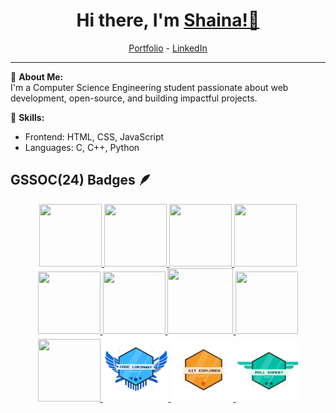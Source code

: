  <h1 align="center"> Hi there, I'm <a href="https://www.linkedin.com/in/shaina-nawaz-385409240"> Shaina!👋</a> </h1>
<p align="center">
  <a href="https://shaina123786.github.io/Portfolio/">Portfolio</a> -
  <a href="https://www.linkedin.com/in/shaina-nawaz-385409240">LinkedIn</a>
</p>

-----------------------------------------------------------
🔹 **About Me:**  
I'm a Computer Science Engineering student passionate about web development, open-source, and building impactful projects.

🔹 **Skills:**  
- Frontend: HTML, CSS, JavaScript  
- Languages: C, C++, Python 

## GSSOC(24) Badges 🪶
<p align="center">
  <a href="https://gssoc.girlscript.tech/leaderboard">
    <img src="https://raw.githubusercontent.com/GSSoC24/Postman-Challenge/main/docs/assets/Postman%20White.png" width="100px" height="100px" />
    <img src="https://raw.githubusercontent.com/GSSoC24/Postman-Challenge/main/docs/assets/1.png" width="100px" height="100px" />
    <img src="https://raw.githubusercontent.com/GSSoC24/Postman-Challenge/main/docs/assets/2.png" width="100px" height="100px" />
    <img src="https://raw.githubusercontent.com/GSSoC24/Postman-Challenge/main/docs/assets/3.png" width="100px" height="100px" />
    <img src="https://raw.githubusercontent.com/GSSoC24/Postman-Challenge/main/docs/assets/4.png" width="100px" height="100px" />
    <img src="https://raw.githubusercontent.com/GSSoC24/Postman-Challenge/main/docs/assets/5.png" width="100px" height="100px" />
    <img src="https://raw.githubusercontent.com/GSSoC24/Postman-Challenge/main/docs/assets/6.png" width="105px" height="105px" />
    <img src="https://raw.githubusercontent.com/GSSoC24/Postman-Challenge/main/docs/assets/7.png" width="100px" height="100px" />
    <img src="https://raw.githubusercontent.com/GSSoC24/Postman-Challenge/main/docs/assets/8.png" width="100px" height="100px" />
    <img src="https://raw.githubusercontent.com/GSSoC24/Contributor/refs/heads/main/assets/Code%20Luminary.png" width="105px" height="105px" />
    <img src="https://raw.githubusercontent.com/GSSoC24/Contributor/refs/heads/main/assets/Git%20Explorer.png" width="100px" height="100px" />
    <img src="https://raw.githubusercontent.com/GSSoC24/Contributor/refs/heads/main/assets/Pull%20Expert.png" width="100px" height="100px" />
  </a>
</p>

